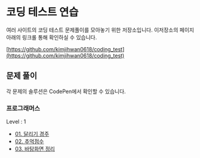 # 코딩 테스트 연습 

여러 사이트의 코딩 테스트 문제풀이를 모아놓기 위한 저장소입니다. 
이저장소의 페이지 아래의 링크롤 통해 확인하실 수 있습니다.

[https://github.com/kimjihwan0618/coding_test](https://github.com/kimjihwan0618/coding_test)

## 문제 풀이

각 문제의 솔루션은 CodePen에서 확인할 수 있습니다.
### 프로그래머스
Level : 1
- [01. 달리기 경주](https://codepen.io/kimjihwan0618/pen/poBwOGR?editors=0010)
- [02. 추억점수](https://codepen.io/kimjihwan0618/pen/NWmvrwz?editors=0010)
- [03. 바탕화면 정리](https://codepen.io/kimjihwan0618/pen/NWmvrzL)